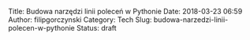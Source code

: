 Title: Budowa narzędzi linii poleceń w Pythonie
Date: 2018-03-23 06:59
Author: filipgorczynski
Category: Tech
Slug: budowa-narzedzi-linii-polecen-w-pythonie
Status: draft


